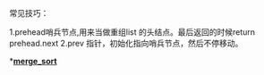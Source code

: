 常见技巧：

1.prehead哨兵节点,用来当做重组list 的头结点。最后返回的时候return prehead.next
2.prev 指针，初始化指向哨兵节点，然后不停移动。


*[**merge_sort**](../../mergesort/merge_sort_top_down.png)